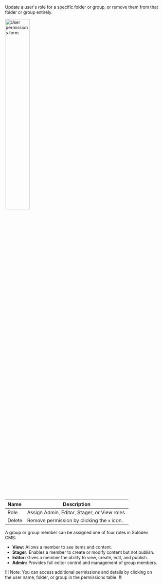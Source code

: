 Update a user's role for a specific folder or group, or remove them from that folder or group entirely.

<p><img src="/static/images/organization/user/permissions.png" alt="User permissions form" style="width: 40%;"></p>

**Name** | **Description** 
:--- | ---
Role | Assign Admin, Editor, Stager, or View roles.
Delete | Remove permission by clicking the `x` icon.

A group or group member can be assigned one of four roles in Solodev CMS:

- **View:** Allows a member to see items and content. 
- **Stager:** Enables a member to create or modify content but not publish.
- **Editor:** Gives a member the ability to view, create, edit, and publish.
- **Admin:** Provides full editor control and management of group members.

!!! Note:
You can access additional permissions and details by clicking on the user name, folder, or group in the permissions table.
!!!